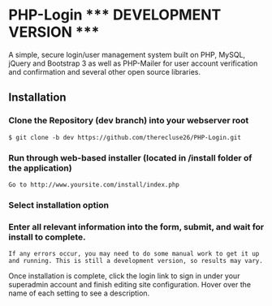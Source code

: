 PHP-Login *** DEVELOPMENT VERSION ***
=========

A simple, secure login/user management system built on PHP, MySQL, jQuery and Bootstrap 3 as well as PHP-Mailer for user account verification and confirmation and several other open source libraries.

## Installation
### Clone the Repository (dev branch) into your webserver root
    $ git clone -b dev https://github.com/therecluse26/PHP-Login.git

### Run through web-based installer (located in /install folder of the application)
    Go to http://www.yoursite.com/install/index.php


### Select installation option

### Enter all relevant information into the form, submit, and wait for install to complete.

    If any errors occur, you may need to do some manual work to get it up and running. This is still a development version, so results may vary.

Once installation is complete, click the login link to sign in under your superadmin account and finish editing site configuration. Hover over the name of each setting to see a description.
